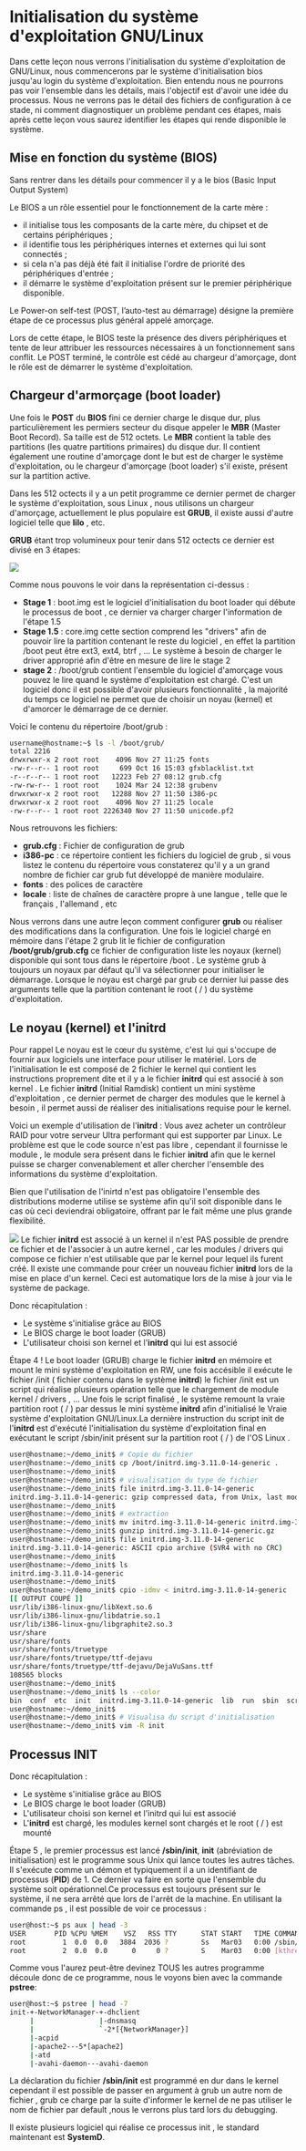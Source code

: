 # Initialisation du système d'exploitation GNU/Linux

Dans cette leçon nous verrons l'initialisation du système d'exploitation de GNU/Linux, nous commencerons par le système d'initialisation bios jusqu'au login du système d'exploitation. Bien entendu nous ne pourrons pas voir l'ensemble dans les détails, mais l'objectif est d'avoir une idée du processus. Nous ne verrons pas le détail des fichiers de configuration à ce stade, ni comment diagnostiquer un problème pendant ces étapes, mais après cette leçon vous saurez identifier les étapes qui rende disponible le système.

## Mise en fonction du système (BIOS)

Sans rentrer dans les détails pour commencer il y a le bios (Basic Input Output System)

Le BIOS a un rôle essentiel pour le fonctionnement de la carte mère :

* il initialise tous les composants de la carte mère, du chipset et de certains périphériques ;
* il identifie tous les périphériques internes et externes qui lui sont connectés ;
* si cela n'a pas déjà été fait il initialise l'ordre de priorité des périphériques d'entrée ;
* il démarre le système d'exploitation présent sur le premier périphérique disponible.

Le Power-on self-test (POST, l’auto-test au démarrage) désigne la première étape de ce processus plus général appelé amorçage.

Lors de cette étape, le BIOS teste la présence des divers périphériques et tente de leur attribuer les ressources nécessaires à un fonctionnement sans conflit. Le POST terminé, le contrôle est cédé au chargeur d'amorçage, dont le rôle est de démarrer le système d'exploitation.


## Chargeur d'armorçage (boot loader)

Une fois le **POST** du **BIOS** fini ce dernier charge le disque dur, plus particulièrement les permiers secteur du disque appeler le **MBR** (Master Boot Record). Sa taille est de 512 octets. Le **MBR** contient la table des partitions (les quatre partitions primaires) du disque dur. Il contient également une routine d'amorçage dont le but est de charger le système d'exploitation, ou le chargeur d'amorçage (boot loader) s'il existe, présent sur la partition active.

Dans les 512 octects il y a un petit programme ce dernier permet de charger le système d'exploitation, sous Linux , nous utilisons un chargeur d'amorçage, actuellement le plus populaire est **GRUB**, il existe aussi d'autre logiciel telle que **lilo** , etc.

**GRUB** étant trop volumineux pour tenir dans 512 octects ce dernier est divisé en 3 étapes:

![](./imgs/768px-GNU_GRUB_on_MBR_partitioned_hard_disk_drives.svg.png)

Comme nous pouvons le voir dans la représentation ci-dessus :

* **Stage 1** :  boot.img est le logiciel d'initialisation du boot loader qui débute le processus de boot , ce dernier va charger charger l'information de l'étape 1.5
* **Stage 1.5** : core.img cette section comprend les "drivers" afin de pouvoir lire la partition contenant le reste du logiciel , en effet la partition /boot peut être ext3, ext4, btrf , ... Le système à besoin de charger le driver approprié afin d'être en mesure de lire le stage 2
* **stage 2** : /boot/grub contient l'ensemble du logiciel d'amorçage vous pouvez le lire quand le système d'exploitation est chargé. C'est un logiciel donc il est possible d'avoir plusieurs fonctionnalité , la majorité du temps ce logiciel ne permet que de choisir un noyau (kernel) et d'amorcer le démarrage de ce dernier.

Voici le contenu du répertoire /boot/grub :

```bash
username@hostname:~$ ls -l /boot/grub/
total 2216
drwxrwxr-x 2 root root    4096 Nov 27 11:25 fonts
-rw-r--r-- 1 root root     699 Oct 16 15:03 gfxblacklist.txt
-r--r--r-- 1 root root   12223 Feb 27 08:12 grub.cfg
-rw-rw-r-- 1 root root    1024 Mar 24 12:38 grubenv
drwxrwxr-x 2 root root   12288 Nov 27 11:50 i386-pc
drwxrwxr-x 2 root root    4096 Nov 27 11:25 locale
-rw-r--r-- 1 root root 2226340 Nov 27 11:50 unicode.pf2
```

Nous retrouvons les fichiers:

* **grub.cfg** : Fichier de configuration de grub
* **i386-pc** : ce répertoire contient les fichiers du logiciel de grub , si vous listez le contenu du répertoire vous constaterez qu'il y a un grand nombre de fichier car grub fut développé de manière modulaire.
* **fonts** :  des polices de caractère
* **locale** : liste de chaînes de caractère propre à une langue , telle que le français , l'allemand , etc

Nous verrons dans une autre leçon comment configurer **grub** ou réaliser des modifications dans la configuration. Une fois le logiciel chargé en mémoire dans l'étape 2 grub lit le fichier de configuration **/boot/grub/grub.cfg** ce fichier de configuration liste les noyaux (kernel) disponible qui sont tous dans le répertoire /boot . Le système grub à toujours un noyaux par défaut qu'il va sélectionner pour initialiser le démarrage. Lorsque le noyau est chargé par grub ce dernier lui passe des arguments telle que la partition contenant le root ( / ) du système d'exploitation.

## Le noyau (kernel) et l'initrd

Pour rappel Le noyau est le cœur du système, c'est lui qui s'occupe de fournir aux logiciels une interface pour utiliser le matériel. Lors de l'initialisation  le est composé de 2 fichier le kernel qui contient les instructions proprement dite et il y a le fichier **initrd** qui est associé à son kernel . Le fichier **initrd** (Initial Ramdisk) contient un mini système d'exploitation , ce dernier permet de charger des modules que le kernel à besoin , il permet aussi de réaliser des initialisations requise pour le kernel.

Voici un exemple d'utilisation de l'**initrd** : Vous avez acheter un contrôleur RAID pour votre serveur Ultra performant qui est supporter par Linux. Le problème est que le code source n'est pas libre , cependant il fournisse le module , le module sera présent dans le fichier **initrd** afin que le kernel puisse se charger convenablement et aller chercher l'ensemble des informations du système d'exploitation.

Bien que l'utilisation de l'inirtd n'est pas obligatoire l'ensemble des distributions moderne utilise se système afin qu'il soit disponible dans le cas où ceci deviendrai obligatoire, offrant par le fait même une plus grande flexibilité.

![](./imgs/dialog-error.png)
Le fichier **initrd** est associé à un kernel il n'est PAS possible de prendre ce fichier et de l'associer à un autre kernel  , car les modules / drivers qui compose ce fichier n'est utilisable que par le kernel pour lequel ils furent créé. Il existe une commande pour créer un nouveau fichier **initrd** lors de la mise en place d'un kernel. Ceci est automatique lors de la mise à jour via le système de package.

Donc récapitulation :

* Le système s'initialise grâce au BIOS
* Le BIOS charge le boot loader (GRUB)
* L'utilisateur choisi son kernel et l'**initrd** qui lui est associé

Étape 4 ! Le boot loader (GRUB) charge le fichier **initrd** en mémoire et mount le mini système d'exploitation en RW, une fois accésible il exécute le fichier /init ( fichier contenu dans le système **initrd**) le fichier /init est un script qui réalise plusieurs opération telle que le chargement de module kernel / drivers , ... Une fois le script finalisé , le système remount la vraie partition root ( / ) par dessus le mini système **initrd** afin d'initialisé le Vraie système d'exploitation GNU/Linux.La dernière instruction du script init de l'**initrd**  est d'exécuté l'initialisation du système d'exploitation final en exécutant le script /sbin/init présent sur la partition root ( / ) de l'OS Linux .


```bash
user@hostname:~/demo_init$ # Copie du fichier
user@hostname:~/demo_init$ cp /boot/initrd.img-3.11.0-14-generic .
user@hostname:~/demo_init$ 
user@hostname:~/demo_init$ # visualisation du type de fichier
user@hostname:~/demo_init$ file initrd.img-3.11.0-14-generic
initrd.img-3.11.0-14-generic: gzip compressed data, from Unix, last modified: Thu Dec 19 12:38:30 2013
user@hostname:~/demo_init$ 
user@hostname:~/demo_init$ # extraction
user@hostname:~/demo_init$ mv initrd.img-3.11.0-14-generic initrd.img-3.11.0-14-generic.gz
user@hostname:~/demo_init$ gunzip initrd.img-3.11.0-14-generic.gz
user@hostname:~/demo_init$ file initrd.img-3.11.0-14-generic
initrd.img-3.11.0-14-generic: ASCII cpio archive (SVR4 with no CRC)
user@hostname:~/demo_init$ 
user@hostname:~/demo_init$ ls
initrd.img-3.11.0-14-generic
user@hostname:~/demo_init$ 
user@hostname:~/demo_init$ cpio -idmv < initrd.img-3.11.0-14-generic
[[ OUTPUT COUPÉ ]]
usr/lib/i386-linux-gnu/libXext.so.6
usr/lib/i386-linux-gnu/libdatrie.so.1
usr/lib/i386-linux-gnu/libgraphite2.so.3
usr/share
usr/share/fonts
usr/share/fonts/truetype
usr/share/fonts/truetype/ttf-dejavu
usr/share/fonts/truetype/ttf-dejavu/DejaVuSans.ttf
108565 blocks
user@hostname:~/demo_init$ 
user@hostname:~/demo_init$ ls --color
bin  conf  etc  init  initrd.img-3.11.0-14-generic  lib  run  sbin  scripts  usr
user@hostname:~/demo_init$ 
user@hostname:~/demo_init$ # Visualisa du script d'initialisation
user@hostname:~/demo_init$ vim -R init
```

## Processus INIT

Donc récapitulation :

* Le système s'initialise grâce au BIOS
* Le BIOS charge le boot loader (GRUB)
* L'utilisateur choisi son kernel et l'initrd qui lui est associé
* L'**initrd** est chargé, les modules kernel sont chargés et le root ( / ) est mounté

Étape 5 , le premier processus est lancé **/sbin/init**, **init** (abréviation de initialisation) est le programme sous Unix qui lance toutes les autres tâches. Il s'exécute comme un démon et typiquement il a un identifiant de processus (**PID**) de 1. Ce dernier va faire en sorte que l'ensemble du système soit opérationnel.Ce processus est toujours présent sur le système, il ne sera arrêté que lors de l'arrêt de la machine. En utilisant la commande ps , il est possible de voir ce processus :

```bash
user@host:~$ ps aux | head -3
USER       PID %CPU %MEM    VSZ   RSS TTY      STAT START   TIME COMMAND
root         1  0.0  0.0   3884  2036 ?        Ss   Mar03   0:00 /sbin/init
root         2  0.0  0.0      0     0 ?        S    Mar03   0:00 [kthreadd]
```

Comme vous l'aurez peut-être devinez TOUS les autres programme découle donc de ce programme, nous le voyons bien avec la commande **pstree**:

```bash
user@host:~$ pstree | head -7
init-+-NetworkManager-+-dhclient
     |                |-dnsmasq
     |                `-2*[{NetworkManager}]
     |-acpid
     |-apache2---5*[apache2]
     |-atd
     |-avahi-daemon---avahi-daemon
```

La déclaration du fichier **/sbin/init** est programmé en dur dans le kernel cependant il est possible de passer en argument à grub un autre nom de fichier , grub ce charge par la suite d'informer le kernel de ne pas utiliser le nom de fichier par default ,nous le verrons plus tard lors du debugging.

Il existe plusieurs logiciel qui réalise ce processus init , le standard maintenant est **SystemD**.
